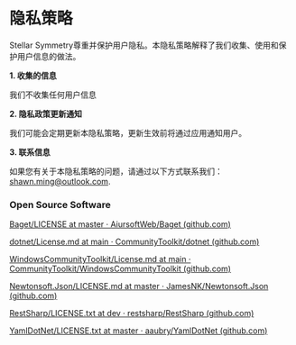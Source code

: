 # **隐私策略**

Stellar Symmetry尊重并保护用户隐私。本隐私策略解释了我们收集、使用和保护用户信息的做法。

**1. 收集的信息**

我们不收集任何用户信息

**2. 隐私政策更新通知**

我们可能会定期更新本隐私策略，更新生效前将通过应用通知用户。

**3. 联系信息**

如果您有关于本隐私策略的问题，请通过以下方式联系我们：shawn.ming@outlook.com.



### Open Source Software

 [Baget/LICENSE at master · AiursoftWeb/Baget (github.com)](https://github.com/AiursoftWeb/Baget/blob/master/LICENSE)

[dotnet/License.md at main · CommunityToolkit/dotnet (github.com)](https://github.com/CommunityToolkit/dotnet/blob/main/License.md)

[WindowsCommunityToolkit/License.md at main · CommunityToolkit/WindowsCommunityToolkit (github.com)](https://github.com/CommunityToolkit/WindowsCommunityToolkit/blob/main/License.md)

[Newtonsoft.Json/LICENSE.md at master · JamesNK/Newtonsoft.Json (github.com)](https://github.com/JamesNK/Newtonsoft.Json/blob/master/LICENSE.md)

[RestSharp/LICENSE.txt at dev · restsharp/RestSharp (github.com)](https://github.com/restsharp/RestSharp/blob/dev/LICENSE.txt)

[YamlDotNet/LICENSE.txt at master · aaubry/YamlDotNet (github.com)](https://github.com/aaubry/YamlDotNet/blob/master/LICENSE.txt)